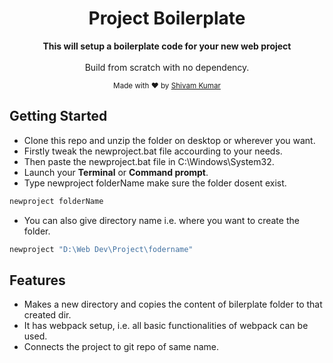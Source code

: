 <div align="center">
<h1>Project Boilerplate</h1>
<p>
  <strong>This will setup a boilerplate code for your new web project</strong>
  <br /><br />
  Build from scratch with no dependency.
</p>
<p>
  <sub>Made with ❤︎ by
    <a href="https://github.com/wandering-sage">Shivam Kumar</a>
  </sub>
</p>
</div>

## Getting Started

- Clone this repo and unzip the folder on desktop or wherever you want.
- Firstly tweak the newproject.bat file accourding to your needs.
- Then paste the newproject.bat file in C:\Windows\System32.
- Launch your **Terminal** or **Command prompt**.
- Type newproject folderName make sure the folder dosent exist.

```bash
newproject folderName
```

- You can also give directory name i.e. where you want to create the folder.

```bash
newproject "D:\Web Dev\Project\fodername"
```

## Features

- Makes a new directory and copies the content of bilerplate folder to that created dir.
- It has webpack setup, i.e. all basic functionalities of webpack can be used.
- Connects the project to git repo of same name.
